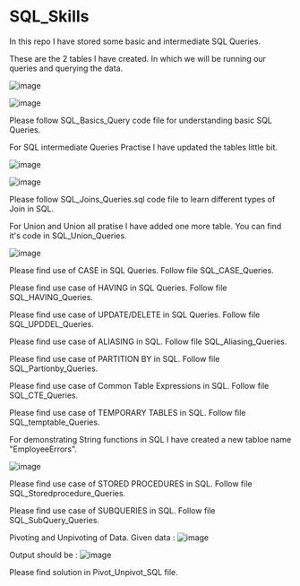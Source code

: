 # SQL_Skills
In this repo I have stored some basic and intermediate SQL Queries.

These are the 2 tables I have created. In which we will be running our queries and querying the data.

![image](https://user-images.githubusercontent.com/72154374/200841763-b14c3bba-456a-4e02-8117-377efbb6f0f0.png)

![image](https://user-images.githubusercontent.com/72154374/200841903-83646b8b-dab7-4375-a74a-e2b292d18d83.png)

Please follow SQL_Basics_Query code file for understanding basic SQL Queries.

For SQL intermediate Queries Practise I have updated the tables little bit.

![image](https://user-images.githubusercontent.com/72154374/201014905-c52c60d6-ed17-42c1-b5fd-ae856d29855e.png)

![image](https://user-images.githubusercontent.com/72154374/201015000-b03deb73-4d4c-4704-9231-4e701f5b16a9.png)

Please follow SQL_Joins_Queries.sql code file to learn different types of Join in SQL.

For Union and Union all pratise I have added one more table. You can find it's code in SQL_Union_Queries.

![image](https://user-images.githubusercontent.com/72154374/201278960-479f56a4-5f24-425d-af4c-a8d60af31123.png)

Please find use of CASE in SQL Queries. Follow file SQL_CASE_Queries.

Please find use case of HAVING in SQL Queries. Follow file SQL_HAVING_Queries.

Please find use case of UPDATE/DELETE in SQL Queries. Follow file SQL_UPDDEL_Queries.

Please find use case of ALIASING in SQL. Follow file SQL_Aliasing_Queries.

Please find use case of PARTITION BY in SQL. Follow file SQL_Partionby_Queries.

Please find use case of Common Table Expressions in SQL. Follow file SQL_CTE_Queries.

Please find use case of TEMPORARY TABLES in SQL. Follow file SQL_temptable_Queries.

For demonstrating String functions in SQL I have created a new tabloe name "EmployeeErrors".

![image](https://user-images.githubusercontent.com/72154374/202092238-30a148f1-0d38-424f-b03f-f7f1a8841e87.png)

Please find use case of STORED PROCEDURES in SQL. Follow file SQL_Storedprocedure_Queries.

Please find use case of SUBQUERIES in SQL. Follow file SQL_SubQuery_Queries.

Pivoting and Unpivoting of Data. Given data : ![image](https://user-images.githubusercontent.com/72154374/204491106-0c737381-3667-4a97-87ef-3b0c89f26997.png)

Output should be : ![image](https://user-images.githubusercontent.com/72154374/204491239-84a5cf31-f1ff-4f0b-abc3-d91bec5b7f1d.png)

Please find solution in Pivot_Unpivot_SQL file.
